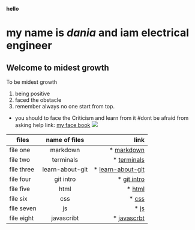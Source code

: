 **hello**
# my name is *dania* and iam electrical engineer
## Welcome to midest growth 
To be midest growth 
1. being positive
1. faced the obstacle 
1. remember always no one start from top.
* you should to face the Criticism and learn from it 
#dont be afraid from asking help
link: [my face book](https://)
![](https://www.innerdrive.co.uk/wp-content/uploads/2017/05/How-to-develop-a-growth-mindset-.png)

| files        | name of files  |  link |
| ------------- |:-------------:| -----:|
| file one      | markdown| * [markdown](https://daniaalrababa9.github.io/Learning-Journal-/markdown)|
| file two      | terminals| * [terminals](https://daniaalrababa9.github.io/Learning-Journal-/terminals)|
| file three      | learn-about-git | * [learn-about-git](https://daniaalrababa9.github.io/Learning-Journal-/learn-about-git) |
| file four      |git intro| * [git intro](https://daniaalrababa9.github.io/Learning-Journal-/gitintro)|
| file five      | html| * [html](https://daniaalrababa9.github.io/Learning-Journal-/html)|
| file six     | css| * [css](https://daniaalrababa9.github.io/Learning-Journal-/css)|
| file seven    | js| * [js](https://daniaalrababa9.github.io/Learning-Journal-/js)|
| file eight    | javascribt| * [javascrbt](https://daniaalrababa9.github.io/Learning-Journal-/javascribt)|


